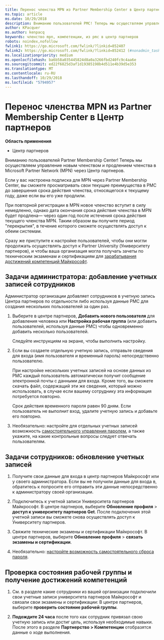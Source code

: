 ```yaml
---
title: Перенос членства MPN из Partner Membership Center в Центр партнеров
ms.topic: article
ms.date: 10/29/2018
description: Вниманию пользователей PMC! Теперь мы осуществляем управление членством MPN через Центр партнеров. Вот, что нужно сделать.
author: KPacquer
ms.author: kenpacq
keywords: членство mpn, компетенции, из pmc в центр партнеров
robots: noindex,nofollow
fwlink1: https://go.microsoft.com/fwlink/?linkid=852407
fwlink2: https://go.microsoft.com/fwlink/?linkid=852412 (#nonadmin_tasks)
ms.localizationpriority: medium
ms.openlocfilehash: ba6b58a035445824d8a0a3266fbd240fc9c4aa6e
ms.sourcegitcommit: ed22f6825d3af1d19385198b4d511e4b39d5e353
ms.translationtype: MT
ms.contentlocale: ru-RU
ms.lasthandoff: 10/29/2018
ms.locfileid: "5794957"
---
```

# <a name="transition-your-mpn-membership-from-partner-membership-center-to-partner-center"></a>Перенос членства MPN из Partner Membership Center в Центр партнеров

**Область применения**
-  Центр партнеров

Вниманию пользователей Partner Membership Center! Теперь мы осуществляем управление новым членством и продлением членства в Microsoft Partner Network (MPN) через Центр партнеров.  

Если у вас настроена подписка для MPN через Partner Membership Center, вы сможете просматривать свои текущие преимущества в PMC до завершения срока действия членства, относящегося к текущему году, даже если вы его уже продлили. 

При повторной регистрации в MPN новое членство вступит в силу немедленно, однако дата окончания срока действия членства в MPN будет продлена— через один год после истечения срока действия текущего членства MPN. Таким образом вы получите период "перекрытия", в течение которого сможете осуществлять доступ к обеим системам.

Сразу же приступите к настройке пользователей, чтобы они могли продолжать осуществлять доступ к Partner University (Университету партнеров), и чтобы ваша организация могла получать зачеты по техническим экзаменам и сертификациям для [зарабатывания достижений компетенций Майкрософт](competencies.md). 

## <a name="admin-tasks-add-employee-accounts"></a>Задачи администратора: добавление учетных записей сотрудников

Администратор организации добавляет сотрудников в учетную запись Центра партнеров по отдельности либо используя данные PMC для создания нескольких пользователей за один раз.

1.  Выберите в центре партнеров, **Добавить нового пользователя** для добавления человека или **Настройка рабочая группа** (или добавить пользователей, используя данные PMC) чтобы одновременно добавить несколько пользователей.
    
    Следуйте инструкциям на экране, чтобы выполнить настройку.

2.  Если вы создаете отдельную учетную запись, отправьте сведения для входа (имя пользователя и временный пароль) непосредственно пользователю.

    При настройке нескольких учетных записей на основе данных из PMC каждый пользователь автоматически получит сообщение электронной почты с данными для входа. Кроме того, вы сможете скачать файл, содержащий эти же сведения, который можно использовать, в случае если вашему сотруднику эта информация потребуется повторно.

    Срок действия временного пароля равен 90 дням. Если пользователь не выполнит вход, удалите учетную запись и добавьте его повторно.

3.  Необязательно: настройте для отдельных учетных записей возможность [самостоятельного управления паролем](https://docs.microsoft.com/azure/active-directory/active-directory-passwords-getting-started), а также укажите, на какие контрольные вопросы следует отвечать пользователям. 

## <a href="" id="nonadmin_tasks"></a> Задачи сотрудников: обновление учетных записей

1.  Получите свои данные для входа в центр партнеров Майкрософт или у своего администратора. Если вы не получили данные для входа в, обратитесь к попросите его отправить эти данные непосредственно к администратору своей организации. 

2.  Подключитесь к учетной записи Университета партнеров Майкрософт. В центре партнеров, выберите **Обновление профиля** > **доступ к университету партнеров Get**.  После подключения этой учетной записи вы сможете снова осуществлять доступ к Университету партнеров.

3.  Свяжите технические экзамены и сертификации Майкрософт. В центре партнеров, выберите **Обновление профиля** > **связать экзамены и сертификации**. 

4.  Необязательно: [настройте возможность самостоятельного сброса пароля](https://docs.microsoft.com/en-us/azure/active-directory/active-directory-passwords-update-your-own-password).

## <a name="checking-team-status-and-receiving-competency-achievements"></a>Проверка состояния рабочей группы и получение достижений компетенций

1.  См. в разделе какие сотрудники из вашей организации подключили свои учетные записи университета партнеров Майкрософт и связали свои экзамены и сертификации: В центре партнеров, выберите **проверить состояние рабочей группы**.

2.  **Подождите 24 часа** после того как сотрудник привязал свою учетную запись или достиг цель, используя необходимые навыки. После этого в разделе **Партнерство > Компетенции** отобразятся данные о ходе выполнения.
